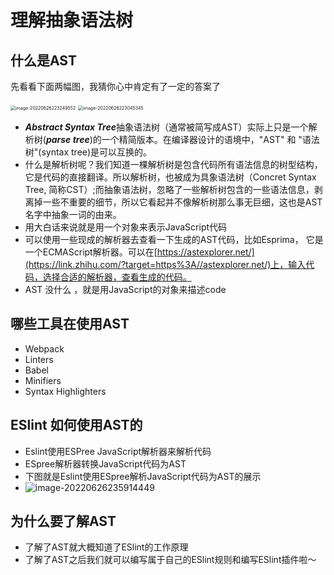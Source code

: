 # 理解抽象语法树

## 什么是AST

先看看下面两幅图，我猜你心中肯定有了一定的答案了

<img src="https://tva1.sinaimg.cn/large/e6c9d24egy1h3m0ps2df8j20oe06wa9z.jpg" alt="image-20220626223249552" style="zoom: 50%;" />

<img src="https://tva1.sinaimg.cn/large/e6c9d24egy1h3m0no0ikxj211g0qijsf.jpg" alt="image-20220626223045345" style="zoom:50%;" />

- ***Abstract Syntax Tree***抽象语法树（通常被简写成AST）实际上只是一个解析树(***parse tree***)的一个精简版本。在编译器设计的语境中，"AST" 和 "语法树"(syntax tree)是可以互换的。
- 什么是解析树呢？我们知道一棵解析树是包含代码所有语法信息的树型结构，它是代码的直接翻译。所以解析树，也被成为具象语法树（Concret Syntax Tree, 简称CST）;而抽象语法树，忽略了一些解析树包含的一些语法信息，剥离掉一些不重要的细节，所以它看起并不像解析树那么事无巨细，这也是AST名字中抽象一词的由来。
- 用大白话来说就是用一个对象来表示JavaScript代码
- 可以使用一些现成的解析器去查看一下生成的AST代码，比如Esprima， 它是一个ECMAScript解析器。可以在[https://astexplorer.net/](https://link.zhihu.com/?target=https%3A//astexplorer.net/)上，输入代码，选择合适的解析器，查看生成的代码。
- AST 没什么 ，就是用JavaScript的对象来描述code

## 哪些工具在使用AST

- Webpack
- Linters
- Babel
- Minifiers
- Syntax Highlighters

## ESlint 如何使用AST的

- Eslint使用ESPree JavaScript解析器来解析代码
- ESpree解析器转换JavaScript代码为AST
- 下图就是Eslint使用ESpree解析JavaScript代码为AST的展示
- ![image-20220626235914449](https://tva1.sinaimg.cn/large/e6c9d24egy1h3m37qkbw5j21dl0u0jue.jpg)

## 为什么要了解AST

- 了解了AST就大概知道了ESlint的工作原理
- 了解了AST之后我们就可以编写属于自己的ESlint规则和编写ESlint插件啦～